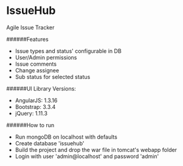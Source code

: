 # IssueHub
Agile Issue Tracker

######Features
* Issue types and status' configurable in DB
* User/Admin permissions
* Issue comments
* Change assignee
* Sub status for selected status

######UI Library Versions:
* AngularJS: 1.3.16
* Bootstrap: 3.3.4
* jQuery: 1.11.3


######How to run
* Run mongoDB on localhost with defaults
* Create database 'issuehub'
* Build the project and drop the war file in tomcat's webapp folder
* Login with user 'admin@localhost' and password 'admin'

